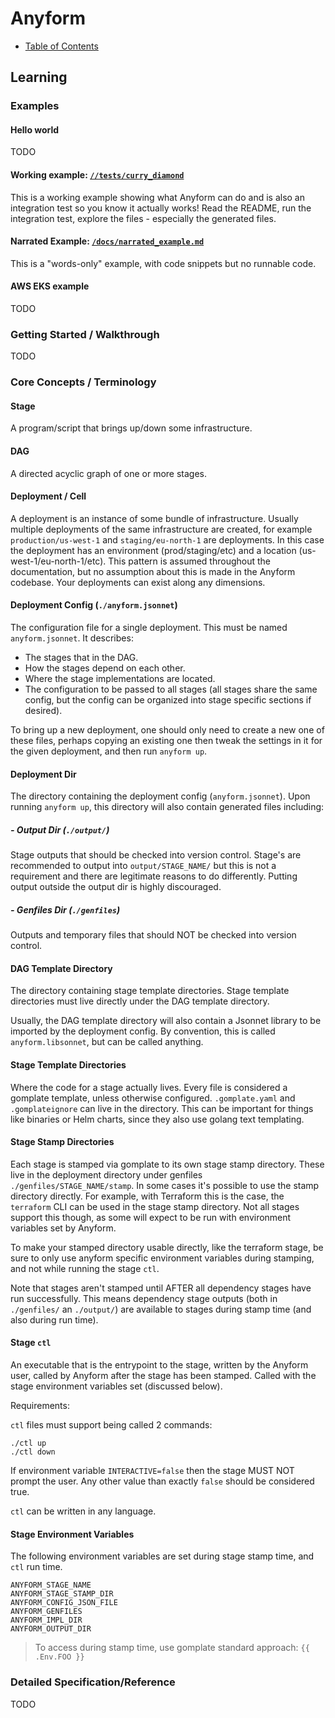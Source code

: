 
# Anyform

- [Table of Contents](/README.md)


## Learning

### Examples

#### Hello world
TODO

#### Working example: [`//tests/curry_diamond`](/tests/curry_diamond)
This is a working example showing what Anyform can do and is also an integration
test so you know it actually works!  Read the README, run the integration test,
explore the files - especially the generated files.

#### Narrated Example: [`/docs/narrated_example.md`](/docs/narrated_example.md)
This is a "words-only" example, with code snippets but no runnable code.

#### AWS EKS example
TODO


### Getting Started / Walkthrough
TODO


### Core Concepts / Terminology

#### Stage
A program/script that brings up/down some infrastructure.

#### DAG
A directed acyclic graph of one or more stages.

#### Deployment / Cell
A deployment is an instance of some bundle of infrastructure.  Usually multiple
deployments of the same infrastructure are created, for example
`production/us-west-1` and `staging/eu-north-1` are deployments.  In this case
the deployment has an environment (prod/staging/etc) and a location
(us-west-1/eu-north-1/etc).  This pattern is assumed throughout the
documentation, but no assumption about this is made in the Anyform codebase.
Your deployments can exist along any dimensions.

#### Deployment Config (`./anyform.jsonnet`)
The configuration file for a single deployment.  This must be named
`anyform.jsonnet`.  It describes:
- The stages that in the DAG.
- How the stages depend on each other.
- Where the stage implementations are located.
- The configuration to be passed to all stages (all stages share the same
  config, but the config can be organized into stage specific sections if
  desired).

To bring up a new deployment, one should only need to create a new one of these
files, perhaps copying an existing one then tweak the settings in it for the
given deployment, and then run `anyform up`.

#### Deployment Dir
The directory containing the deployment config (`anyform.jsonnet`).  Upon
running `anyform up`, this directory will also contain generated files
including:

##### - Output Dir (`./output/`)
Stage outputs that should be checked into version control.  Stage's are
recommended to output into `output/STAGE_NAME/` but this is not a requirement
and there are legitimate reasons to do differently.  Putting output outside the
output dir is highly discouraged.

##### - Genfiles Dir (`./genfiles`)
Outputs and temporary files that should NOT be checked into version control.

#### DAG Template Directory
The directory containing stage template directories. Stage template directories
must live directly under the DAG template directory.

Usually, the DAG template directory will also contain a Jsonnet library to be
imported by the deployment config.  By convention, this is called
`anyform.libsonnet`, but can be called anything.

#### Stage Template Directories
Where the code for a stage actually lives.  Every file is considered a gomplate
template, unless otherwise configured. `.gomplate.yaml` and `.gomplateignore`
can live in the directory.  This can be important for things like binaries or
Helm charts, since they also use golang text templating.

#### Stage Stamp Directories
Each stage is stamped via gomplate to its own stage stamp directory. These live
in the deployment directory under genfiles `./genfiles/STAGE_NAME/stamp`. In
some cases it's possible to use the stamp directory directly. For example, with
Terraform this is the case, the `terraform` CLI can be used in the stage stamp
directory.  Not all stages support this though, as some will expect to be run
with environment variables set by Anyform.

To make your stamped directory usable directly, like the terraform stage, be
sure to only use anyform specific environment variables during stamping, and not
while running the stage `ctl`.

Note that stages aren't stamped until AFTER all dependency stages have run
successfully.  This means dependency stage outputs (both in `./genfiles/` an
`./output/`) are available to stages during stamp time (and also during run
time).

#### Stage `ctl`
An executable that is the entrypoint to the stage, written by the Anyform user,
called by Anyform after the stage has been stamped.  Called with the stage
environment variables set (discussed below).

Requirements:

`ctl` files must support being called 2 commands:
```
./ctl up
./ctl down
```

If environment variable `INTERACTIVE=false` then the stage MUST NOT prompt the
user.  Any other value than exactly `false` should be considered true.

`ctl` can be written in any language.


#### Stage Environment Variables

The following environment variables are set during stage stamp time, and `ctl`
run time.
```
ANYFORM_STAGE_NAME
ANYFORM_STAGE_STAMP_DIR
ANYFORM_CONFIG_JSON_FILE
ANYFORM_GENFILES
ANYFORM_IMPL_DIR
ANYFORM_OUTPUT_DIR
```

> To access during stamp time, use gomplate standard approach: `{{ .Env.FOO }}`


### Detailed Specification/Reference
TODO

